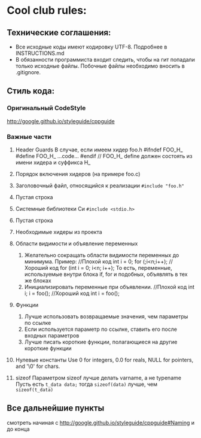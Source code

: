 # Cool club rules:
## Технические соглашения:
* Все исходные коды имеют кодировку UTF-8. Подробнее в INSTRUCTIONS.md
* В обязанности программиста входит следить, чтобы на гит попадали только исходные файлы. Побочные файлы необходимо вносить в .gitignore.
## Стиль кода:
### Оригинальный CodeStyle
http://google.github.io/styleguide/cppguide
### Важные части
1. Header Guards
В случае, если имеем хидер foo.h
       #ifndef FOO_H_
       #define FOO_H_
       ...code...
       #endif // FOO_H_
define должен состоять из имени хидера и суффикса H_

2. Порядок включения хидеров (на примере foo.c)
  1. Заголовочный файл, относящийся к реализации `#include "foo.h"`
  2. Пустая строка
  3. Системные библиотеки Си
       `#include <stdio.h>`
  4. Пустая строка
  5. Необходимые хидеры из проекта
3. Области видимости и объявление переменных
    1. Желательно сокращать области видимости переменных до минимума. Пример:
        //Плохой код
        int i = 0;
        for (;i<n;i++);
        //Хороший код
        for (int i = 0; i<n; i++);
    То есть, переменные, используемые внутри блока if, for и подобных, объявлять в тех же блоках
    2. Инициализировать переменные при объявлении.
        //Плохой код
        int i;
        i = foo();
        //Хороший код
        int i = foo();
4. Функции
    1. Лучше использовать возвращаемые значения, чем параметры по ссылке
    2. Если используется параметр по ссылке, ставить его после входных параметров
    3. Лучше писать короткие функции, полагающиеся на другие короткие функции
5. Нулевые константы
    Use 0 for integers, 0.0 for reals, NULL for pointers, and '\0' for chars.
6. sizeof
    Параметром sizeof лучше делать varname, а не typename
    Пусть есть `t_data data;` тогда
    `sizeof(data)` лучше, чем `sizeof(t_data)`
## Все дальнейшие пункты
смотреть начиная с
http://google.github.io/styleguide/cppguide#Naming
и до конца
